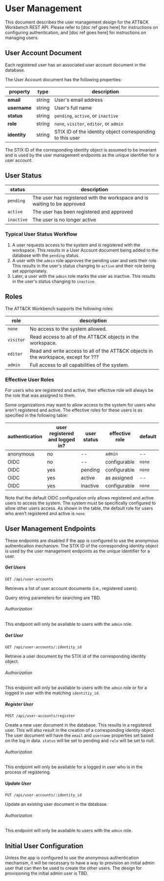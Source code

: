 # User Management

This document describes the user management design for the ATT&CK Workbench REST API.
Please refer to [doc ref goes here] for instructions on configuring authentication, and [doc ref goes here] for instructions on managing users.

## User Account Document

Each registered user has an associated user account document in the database.

The User Account document has the following properties:

| property       | type    |  description                                              |
|----------------|---------|-----------------------------------------------------------|
| **email**      | string  | User's email address                                      |
| **username**   | string  | User's full name                                          |
| **status**     | string  | `pending`, `active`, or `inactive`                        |
| **role**       | string  | `none`, `visitor`, `editor`, or `admin`                   |
| **identity**   | string  | STIX ID of the identity object corresponding to this user |

The STIX ID of the corresponding identity object is assumed to be invariant and is used by the user management endpoints as the unique identifier for a user account.

## User Status

| status     | description                                                              |
|------------|--------------------------------------------------------------------------|
| `pending`  | The user has registered with the workspace and is waiting to be approved |
| `active`   | The user has been registered and approved                                |
| `inactive` | The user is no longer active                                             |

### Typical User Status Workflow

1. A user requests access to the system and is registered with the workspace. This results in a User Account document being added to the database with the `pending` status.
2. A user with the `admin` role approves the pending user and sets their role. This results in the user's status changing to `active` and their role being set appropriately.
3. Later, a user with the `admin` role marks the user as inactive. This results in the user's status changing to `inactive`.

## Roles
The ATT&CK Workbench supports the following roles:

| role      | description                                                                         |
|-----------|-------------------------------------------------------------------------------------|
| `none`    | No access to the system allowed.                                                    |
| `visitor` | Read access to all of the ATT&CK objects in the workspace.                          |
| `editor`  | Read and write access to all of the ATT&CK objects in the workspace, except for ??? |
| `admin`   | Full access to all capabilities of the system.                                      |

### Effective User Roles

For users who are registered and active, their effective role will always be the role that was assigned to them.

Some organizations may want to allow access to the system for users who aren't registered and active.
The effective roles for these users is as specified in the following table:

| authentication | user registered and logged in? | user status | effective role  | default |
|----------------|--------------------------------|-------------|-----------------|---------|
| anonymous      | no                             | --          | `admin`         | --      |
| OIDC           | no                             | --          | configurable    | `none`  |
| OIDC           | yes                            | pending     | configurable    | `none`  |
| OIDC           | yes                            | active      | as assigned     | --      |
| OIDC           | yes                            | inactive    | configurable    | `none`  |

Note that the default OIDC configuration only allows registered and active users to access the system.
The system must be specifically configured to allow other users access.
As shown in the table, the default role for users who aren't registered and active is `none`

## User Management Endpoints

These endpoints are disabled if the app is configured to use the anonymous authentication mechanism.
The STIX ID of the corresponding identity object is used by the user management endpoints as the unique identifier for a user.

##### Get Users
```
GET /api/user-accounts
```

Retrieves a list of user account documents (i.e., registered users).

Query string parameters for searching are TBD.

###### Authorization

This endpoint will only be available to users with the `admin` role.

##### Get User
```
GET /api/user-accounts/:identity_id
```

Retrieve a user document by the STIX id of the corresponding identity object.

###### Authorization

This endpoint will only be available to users with the `admin` role or for a logged in user with the matching `identitiy_id`.

##### Register User
```
POST /api/user-accounts/register
```

Create a new user document in the database.
This results in a registered user. This will also result in the creation of a corresponding identity object.
The user document will have the `email` and `username` properties set based on the log in data.
`status` will be set to pending and `role` will be set to null.

###### Authorization

This endpoint will only be available for a logged in user who is in the process of registering.

##### Update User
```
PUT /api/user-accounts/:identity_id
```

Update an existing user document in the database. 

###### Authorization

This endpoint will only be available to users with the `admin` role.

## Initial User Configuration

Unless the app is configured to use the anonymous authentication mechanism,
it will be necessary to have a way to provision an initial admin user that can then be used to create the other users.
The design for provisioning the initial admin user is TBD.
